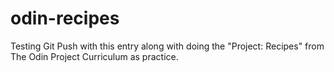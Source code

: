 # odin-recipes
Testing Git Push with this entry along with doing the "Project: Recipes" from The Odin Project Curriculum as practice.
